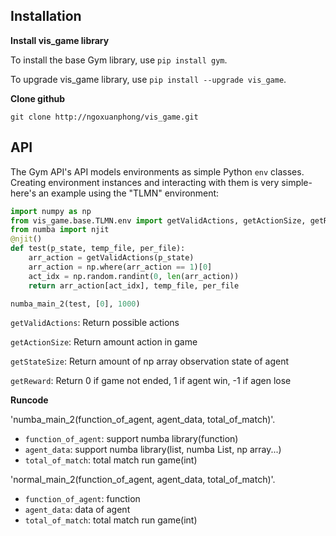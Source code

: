## Installation

**Install vis_game library**

To install the base Gym library, use `pip install gym`.

To upgrade vis_game library, use `pip install --upgrade vis_game`.

**Clone github**

`git clone http://ngoxuanphong/vis_game.git`

## API

The Gym API's API models environments as simple Python `env` classes. Creating environment instances and interacting with them is very simple- here's an example using the "TLMN" environment:

```python
import numpy as np
from vis_game.base.TLMN.env import getValidActions, getActionSize, getReward, getStateSize, numba_main_2, normal_main_2, normal_main
from numba import njit
@njit()
def test(p_state, temp_file, per_file):
    arr_action = getValidActions(p_state)
    arr_action = np.where(arr_action == 1)[0]
    act_idx = np.random.randint(0, len(arr_action))
    return arr_action[act_idx], temp_file, per_file

numba_main_2(test, [0], 1000)
```

`getValidActions`: Return possible actions

`getActionSize`: Return amount action in game

`getStateSize`: Return amount of np array observation state of agent

`getReward`: Return 0 if game not ended, 1 if agent win, -1 if agen lose

**Runcode**

'numba_main_2(function_of_agent, agent_data, total_of_match)'.
  - `function_of_agent`: support numba library(function)
  - `agent_data`: support numba library(list, numba List, np array...)
  - `total_of_match`: total match run game(int)

'normal_main_2(function_of_agent, agent_data, total_of_match)'.
  - `function_of_agent`: function
  - `agent_data`: data of agent
  - `total_of_match`: total match run game(int)
